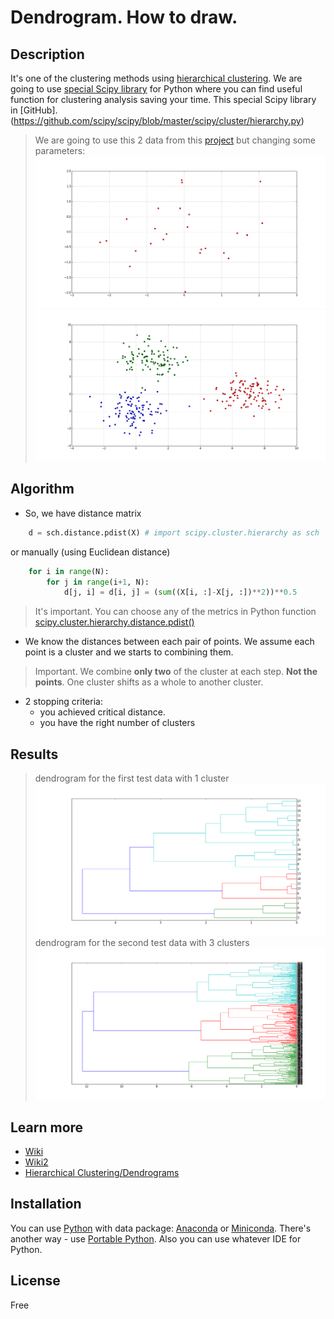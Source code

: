# Dendrogram. How to draw.

## Description

It's one of the clustering methods using [hierarchical clustering](https://en.wikipedia.org/wiki/Hierarchical_clustering).
We are going to use [special Scipy library](https://docs.scipy.org/doc/scipy/reference/cluster.hierarchy.html) for Python where you can find
useful function for clustering analysis saving your time. 
This special Scipy library in [GitHub].(https://github.com/scipy/scipy/blob/master/scipy/cluster/hierarchy.py)

>We are going to use this 2 data from this [project](https://github.com/rcv911/Cluster_generation) but changing some parameters: 
![](images/cluster_test_data0.png)
![](images/cluster_test_data1.png)

## Algorithm

+ So, we have distance matrix
```python
	d = sch.distance.pdist(X) # import scipy.cluster.hierarchy as sch
```
or manually (using Euclidean distance)
```python
	for i in range(N):
		for j in range(i+1, N):
			d[j, i] = d[i, j] = (sum((X[i, :]-X[j, :])**2))**0.5
```

> It's important. You can choose any of the metrics in Python function 
[scipy.cluster.hierarchy.distance.pdist()](https://docs.scipy.org/doc/scipy/reference/generated/scipy.spatial.distance.pdist.html)

+ We know the distances between each pair of points. We assume each point is a cluster and we starts to combining them. 
> Important. We combine **only two** of the cluster at each step. **Not the points**. One cluster shifts as a whole to another cluster.

+ 2 stopping criteria:
  + you achieved critical distance.
  + you have the right number of clusters

## Results
> dendrogram for the first test data with 1 cluster
![](images/cluster_test_dendrogram.png)
> dendrogram for the second test data with 3 clusters
![](images/cluster_test_dendrogram1.png)

## Learn more

- [Wiki](https://en.wikipedia.org/wiki/Dendrogram)
- [Wiki2](https://wiki2.org/en/Dendrogram)
- [Hierarchical Clustering/Dendrograms](https://www.ncss.com/wp-content/themes/ncss/pdf/Procedures/NCSS/Hierarchical_Clustering-Dendrograms.pdf)

## Installation

You can use [Python](https://www.python.org/) with data package: [Anaconda](https://www.anaconda.com/) or [Miniconda](https://conda.io/miniconda).
There's another way - use [Portable Python](http://portablepython.com/). Also you can use whatever IDE for Python.

## License

Free